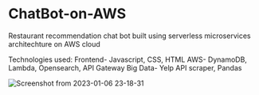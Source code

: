 # ChatBot-on-AWS
Restaurant recommendation chat bot built using serverless microservices architechture on AWS cloud

Technologies used:
Frontend- Javascript, CSS, HTML
AWS- DynamoDB, Lambda, Opensearch, API Gateway
Big Data- Yelp API scraper, Pandas

![Screenshot from 2023-01-06 23-18-31](https://user-images.githubusercontent.com/113257496/211170498-31f142c1-53af-4227-88b3-30283896a29f.png)
